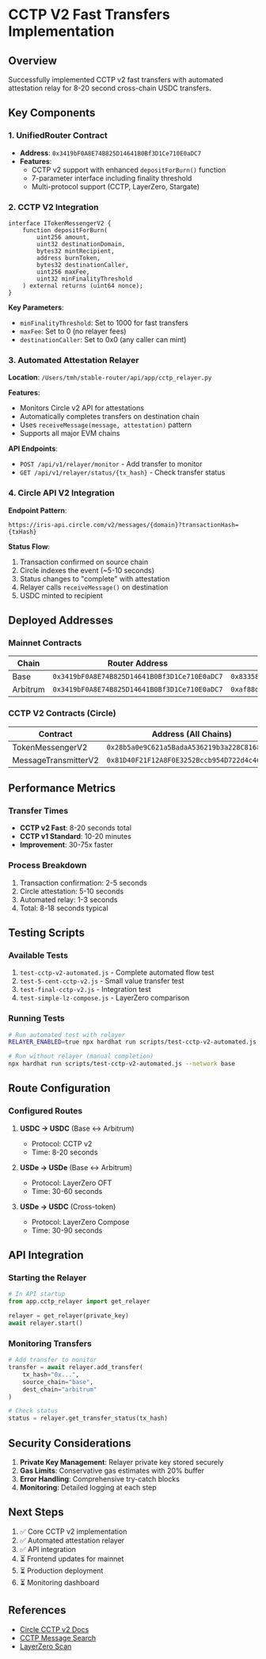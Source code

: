 # CCTP V2 Fast Transfers Implementation

## Overview
Successfully implemented CCTP v2 fast transfers with automated attestation relay for 8-20 second cross-chain USDC transfers.

## Key Components

### 1. UnifiedRouter Contract
- **Address**: `0x3419bF0A8E74B825D14641B0Bf3D1Ce710E0aDC7`
- **Features**: 
  - CCTP v2 support with enhanced `depositForBurn()` function
  - 7-parameter interface including finality threshold
  - Multi-protocol support (CCTP, LayerZero, Stargate)

### 2. CCTP V2 Integration
```solidity
interface ITokenMessengerV2 {
    function depositForBurn(
        uint256 amount,
        uint32 destinationDomain,
        bytes32 mintRecipient,
        address burnToken,
        bytes32 destinationCaller,
        uint256 maxFee,
        uint32 minFinalityThreshold
    ) external returns (uint64 nonce);
}
```

**Key Parameters**:
- `minFinalityThreshold`: Set to 1000 for fast transfers
- `maxFee`: Set to 0 (no relayer fees)
- `destinationCaller`: Set to 0x0 (any caller can mint)

### 3. Automated Attestation Relayer

**Location**: `/Users/tmh/stable-router/api/app/cctp_relayer.py`

**Features**:
- Monitors Circle v2 API for attestations
- Automatically completes transfers on destination chain
- Uses `receiveMessage(message, attestation)` pattern
- Supports all major EVM chains

**API Endpoints**:
- `POST /api/v1/relayer/monitor` - Add transfer to monitor
- `GET /api/v1/relayer/status/{tx_hash}` - Check transfer status

### 4. Circle API V2 Integration

**Endpoint Pattern**: 
```
https://iris-api.circle.com/v2/messages/{domain}?transactionHash={txHash}
```

**Status Flow**:
1. Transaction confirmed on source chain
2. Circle indexes the event (~5-10 seconds)
3. Status changes to "complete" with attestation
4. Relayer calls `receiveMessage()` on destination
5. USDC minted to recipient

## Deployed Addresses

### Mainnet Contracts
| Chain | Router Address | USDC Address |
|-------|---------------|--------------|
| Base | `0x3419bF0A8E74B825D14641B0Bf3D1Ce710E0aDC7` | `0x833589fCD6eDb6E08f4c7C32D4f71b54bdA02913` |
| Arbitrum | `0x3419bF0A8E74B825D14641B0Bf3D1Ce710E0aDC7` | `0xaf88d065e77c8cC2239327C5EDb3A432268e5831` |

### CCTP V2 Contracts (Circle)
| Contract | Address (All Chains) |
|----------|---------------------|
| TokenMessengerV2 | `0x28b5a0e9C621a5BadaA536219b3a228C8168cf5d` |
| MessageTransmitterV2 | `0x81D40F21F12A8F0E3252Bccb954D722d4c464B64` |

## Performance Metrics

### Transfer Times
- **CCTP v2 Fast**: 8-20 seconds total
- **CCTP v1 Standard**: 10-20 minutes
- **Improvement**: 30-75x faster

### Process Breakdown
1. Transaction confirmation: 2-5 seconds
2. Circle attestation: 5-10 seconds  
3. Automated relay: 1-3 seconds
4. Total: 8-18 seconds typical

## Testing Scripts

### Available Tests
1. `test-cctp-v2-automated.js` - Complete automated flow test
2. `test-5-cent-cctp-v2.js` - Small value transfer test
3. `test-final-cctp-v2.js` - Integration test
4. `test-simple-lz-compose.js` - LayerZero comparison

### Running Tests
```bash
# Run automated test with relayer
RELAYER_ENABLED=true npx hardhat run scripts/test-cctp-v2-automated.js --network base

# Run without relayer (manual completion)
npx hardhat run scripts/test-cctp-v2-automated.js --network base
```

## Route Configuration

### Configured Routes
1. **USDC → USDC** (Base ↔ Arbitrum)
   - Protocol: CCTP v2
   - Time: 8-20 seconds
   
2. **USDe → USDe** (Base ↔ Arbitrum)  
   - Protocol: LayerZero OFT
   - Time: 30-60 seconds
   
3. **USDe → USDC** (Cross-token)
   - Protocol: LayerZero Compose
   - Time: 30-90 seconds

## API Integration

### Starting the Relayer
```python
# In API startup
from app.cctp_relayer import get_relayer

relayer = get_relayer(private_key)
await relayer.start()
```

### Monitoring Transfers
```python
# Add transfer to monitor
transfer = await relayer.add_transfer(
    tx_hash="0x...",
    source_chain="base", 
    dest_chain="arbitrum"
)

# Check status
status = relayer.get_transfer_status(tx_hash)
```

## Security Considerations

1. **Private Key Management**: Relayer private key stored securely
2. **Gas Limits**: Conservative gas estimates with 20% buffer
3. **Error Handling**: Comprehensive try-catch blocks
4. **Monitoring**: Detailed logging at each step

## Next Steps

1. ✅ Core CCTP v2 implementation
2. ✅ Automated attestation relayer
3. ✅ API integration
4. ⏳ Frontend updates for mainnet
5. ⏳ Production deployment
6. ⏳ Monitoring dashboard

## References

- [Circle CCTP v2 Docs](https://developers.circle.com/cctp)
- [CCTP Message Search](https://developers.circle.com/cctp/message-search)
- [LayerZero Scan](https://layerzeroscan.com)